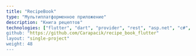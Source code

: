 ```yaml
---
title: "RecipeBook"
type: "Мультиплатформенное приложение"
description: "Книга рецептов"
technologies: ["flutter", "dart", "provider", "rest", "asp.net", "c#", "msssql, "postgresql"]
github: "https://github.com/Carapacik/recipe_book_flutter"
layout: "single-project"
weight: 48
---
```

